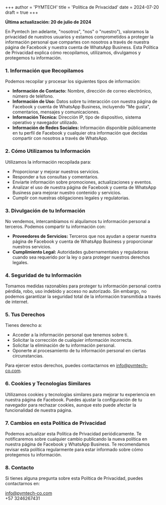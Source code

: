 +++
author = 'PYMTECH'
title = 'Política de Privacidad'
date = 2024-07-20
draft = true
+++

**Última actualización: 20 de julio de 2024**

En Pymtech (en adelante, "nosotros", "nos" o "nuestro"), valoramos la privacidad de nuestros usuarios y estamos comprometidos a proteger la información personal que compartes con nosotros a través de nuestra página de Facebook y nuestra cuenta de WhatsApp Business. Esta Política de Privacidad explica cómo recopilamos, utilizamos, divulgamos y protegemos tu información.

### 1. Información que Recopilamos

Podemos recopilar y procesar los siguientes tipos de información:

- **Información de Contacto:** Nombre, dirección de correo electrónico, número de teléfono.
- **Información de Uso:** Datos sobre tu interacción con nuestra página de Facebook y cuenta de WhatsApp Business, incluyendo "Me gusta", comentarios, mensajes y comunicaciones.
- **Información Técnica:** Dirección IP, tipo de dispositivo, sistema operativo y navegador utilizado.
- **Información de Redes Sociales:** Información disponible públicamente en tu perfil de Facebook y cualquier otra información que decidas compartir con nosotros a través de WhatsApp.

### 2. Cómo Utilizamos tu Información

Utilizamos la información recopilada para:

- Proporcionar y mejorar nuestros servicios.
- Responder a tus consultas y comentarios.
- Enviarte información sobre promociones, actualizaciones y eventos.
- Analizar el uso de nuestra página de Facebook y cuenta de WhatsApp Business para mejorar nuestro contenido y servicios.
- Cumplir con nuestras obligaciones legales y regulatorias.

### 3. Divulgación de tu Información

No vendemos, intercambiamos ni alquilamos tu información personal a terceros. Podemos compartir tu información con:

- **Proveedores de Servicios:** Terceros que nos ayudan a operar nuestra página de Facebook y cuenta de WhatsApp Business y proporcionar nuestros servicios.
- **Cumplimiento Legal:** Autoridades gubernamentales y reguladoras cuando sea requerido por la ley o para proteger nuestros derechos legales.

### 4. Seguridad de tu Información

Tomamos medidas razonables para proteger tu información personal contra pérdida, robo, uso indebido y acceso no autorizado. Sin embargo, no podemos garantizar la seguridad total de la información transmitida a través de internet.

### 5. Tus Derechos

Tienes derecho a:

- Acceder a la información personal que tenemos sobre ti.
- Solicitar la corrección de cualquier información incorrecta.
- Solicitar la eliminación de tu información personal.
- Oponerte al procesamiento de tu información personal en ciertas circunstancias.

Para ejercer estos derechos, puedes contactarnos en info@pymtech-co.com.

### 6. Cookies y Tecnologías Similares

Utilizamos cookies y tecnologías similares para mejorar tu experiencia en nuestra página de Facebook. Puedes ajustar la configuración de tu navegador para rechazar cookies, aunque esto puede afectar la funcionalidad de nuestra página.

### 7. Cambios en esta Política de Privacidad

Podemos actualizar esta Política de Privacidad periódicamente. Te notificaremos sobre cualquier cambio publicando la nueva política en nuestra página de Facebook y WhatsApp Business. Te recomendamos revisar esta política regularmente para estar informado sobre cómo protegemos tu información.

### 8. Contacto

Si tienes alguna pregunta sobre esta Política de Privacidad, puedes contactarnos en:

info@pymtech-co.com  
+57 3246267431
